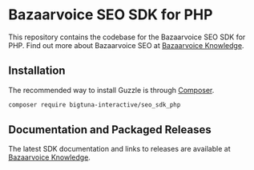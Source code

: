# Bazaarvoice SEO SDK for PHP

This repository contains the codebase for the Bazaarvoice SEO SDK for PHP. Find
out more about Bazaarvoice SEO at [Bazaarvoice Knowledge][1].

## Installation
The recommended way to install Guzzle is through
[Composer](https://getcomposer.org/).

```bash
composer require bigtuna-interactive/seo_sdk_php
```

## Documentation and Packaged Releases

The latest SDK documentation and links to releases are available at
[Bazaarvoice Knowledge][1].

[1]: http://knowledge.bazaarvoice.com/bvseo/
